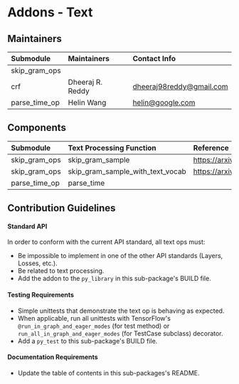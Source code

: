 # Addons - Text

## Maintainers
| Submodule  |  Maintainers  | Contact Info   |
|:---------- |:----------- |:------------- |
| skip_gram_ops |  |  |
| crf | Dheeraj R. Reddy | dheeraj98reddy@gmail.com |
| parse_time_op | Helin Wang | helin@google.com |

## Components 
| Submodule  | Text Processing Function |  Reference  |
|:---------- |:----------- |:----------- |
| skip_gram_ops |  skip_gram_sample | https://arxiv.org/abs/1301.3781 |
| skip_gram_ops |  skip_gram_sample_with_text_vocab | https://arxiv.org/abs/1301.3781 |
| parse_time_op | parse_time ||

## Contribution Guidelines
#### Standard API
In order to conform with the current API standard, all text ops
must:
 * Be impossible to implement in one of the other API
 standards (Layers, Losses, etc.).
 * Be related to text processing.
 * Add the addon to the `py_library` in this sub-package's BUILD file.

#### Testing Requirements
 * Simple unittests that demonstrate the text op is behaving as
    expected.
 * When applicable, run all unittests with TensorFlow's
   `@run_in_graph_and_eager_modes` (for test method)
   or `run_all_in_graph_and_eager_modes` (for TestCase subclass)
   decorator.
 * Add a `py_test` to this sub-package's BUILD file.

#### Documentation Requirements
 * Update the table of contents in this sub-packages's README.
